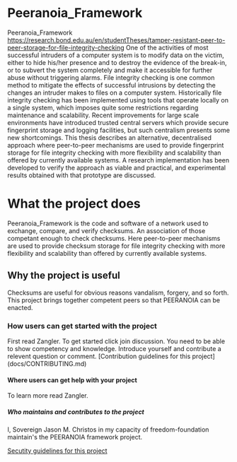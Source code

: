 # Peeranoia_Framework
Peeranoia_Framework https://research.bond.edu.au/en/studentTheses/tamper-resistant-peer-to-peer-storage-for-file-integrity-checking
One of the activities of most successful intruders of a computer system is to modify data on the victim, either to hide his/her presence and to destroy the evidence of the break-in, or to subvert the system completely and make it accessible for further abuse without triggering alarms. File integrity checking is one common method to mitigate the effects of successful intrusions by detecting the changes an intruder makes to files on a computer system. Historically file integrity checking has been implemented using tools that operate locally on a single system, which imposes quite some restrictions regarding maintenance and scalability. Recent improvements for large scale environments have introduced trusted central servers which provide secure fingerprint storage and logging facilities, but such centralism presents some new shortcomings. This thesis describes an alternative, decentralised approach where peer-to-peer mechanisms are used to provide fingerprint storage for file integrity checking with more flexibility and scalability than offered by currently available systems. A research implementation has been developed to verify the approach as viable and practical, and experimental results obtained with that prototype are discussed.

<h1>What the project does</h1>
Peeranoia_Framework is the code and software of a network used to exchange, compare, and verify checksums. An association of those competant enough to check checksums. Here peer-to-peer mechanisms are used to provide checksum storage for file integrity checking with more flexibility and scalability than offered by currently available systems.
<h2>Why the project is useful</h2>
Checksums are useful for obvious reasons vandalism, forgery, and so forth. This project brings together competent peers so that PEERANOIA can be enacted.
<h3>How users can get started with the project</h3>
First read Zangler. To get started click join discussion. You need to be able to show competency and knowledge. Introduce yourself and contribute a relevent question or comment. 
[Contribution guidelines for this project](docs/CONTRIBUTING.md)
<h4>Where users can get help with your project</h4>
To learn more read Zangler.
<h5>Who maintains and contributes to the project</h5>
I, Sovereign Jason M. Christos in my capacity of freedom-foundation maintain's the PEERANOIA framework project.

[Secutity guidelines for this project](docs/SECURITY.md) 
